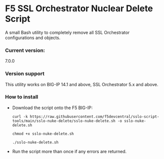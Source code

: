 # F5 SSL Orchestrator Nuclear Delete Script
A small Bash utility to completely remove all SSL Orchestrator configurations and objects.

### Current version:
7.0.0

### Version support
This utility works on BIG-IP 14.1 and above, SSL Orchestrator 5.x and above.

### How to install 
- Download the script onto the F5 BIG-IP:

  `curl -k https://raw.githubusercontent.com/f5devcentral/sslo-script-tools/main/sslo-nuke-delete/sslo-nuke-delete.sh -o sslo-nuke-delete.sh`
  
  `chmod +x sslo-nuke-delete.sh`
  
  `./sslo-nuke-delete.sh`

- Run the script more than once if any errors are returned.
